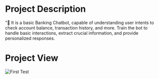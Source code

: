 # Project Description
"🤖 It is a basic Banking Chatbot, capable of understanding user intents to check account balance, transaction history, and more. Train the bot to handle basic interactions, extract crucial information, and provide personalized responses.

# Project View
![First Test](https://github.com/milansingh52/Banking-Chatbot1/assets/111845982/7ebff913-1d18-45b3-9b8f-2d9fbe8ff553)
